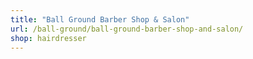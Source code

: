 ```yaml
---
title: "Ball Ground Barber Shop & Salon"
url: /ball-ground/ball-ground-barber-shop-and-salon/
shop: hairdresser
---
```

